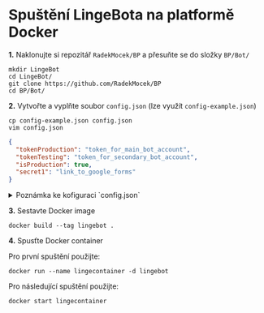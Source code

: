 # Spuštění LingeBota na platformě Docker

__1.__ Naklonujte si repozitář `RadekMocek/BP` a přesuňte se do složky `BP/Bot/`

```shell
mkdir LingeBot
cd LingeBot/
git clone https://github.com/RadekMocek/BP
cd BP/Bot/
```

__2.__ Vytvořte a vyplňte soubor `config.json` (lze využít `config-example.json`)

```shell
cp config-example.json config.json
vim config.json
```

```json
{
  "tokenProduction": "token_for_main_bot_account",
  "tokenTesting": "token_for_secondary_bot_account",
  "isProduction": true,
  "secret1": "link_to_google_forms"
}
```

<details>
  <summary>Poznámka ke kofiguraci `config.json`</summary>
  
  Konfigurace obsahuje dva tokeny pro snadnější přepínání mezi produkčním a testovacím botem.<br>
  Produkční bot je ten, který běží 24/7 a je používán koncovými uživateli. Jeho token je hodnotou `tokenProduction`.<br>
  Testovací bot je ten, který se používá příležitostně pro testování nových funkcí vývojářem. Jeho token je hodnotou `tokenTesting`.<br>

  Hodnota `isProduction` přepíná mezi produkčním a testovacím botem: `true` pro produkční a `false` pro testovací.<br>
  Pokud není potřeba testovacího bota, je možné ponechat `isProduction` nastaveno na `true` a vyplnit token pouze pro `tokenProduction`. Dokud není nastaveno `isProduction` na `false`, na hodnotě `tokenTesting` nezáleží.<br>

  `secret1` momentálně slouží pro uchování odkazu na dotazník, v&nbsp;pozdějších verzích bude pravděpodobně odstraněn.

</details>

__3.__ Sestavte Docker image

```shell
docker build --tag lingebot .
```

__4.__ Spusťte Docker container

Pro první spuštění použijte:

```shell
docker run --name lingecontainer -d lingebot
```

Pro následující spuštění použijte:

```shell
docker start lingecontainer
```

